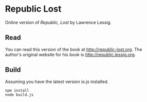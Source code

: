 # Republic Lost

Online version of *Republic, Lost* by Lawrence Lessig.

## Read

You can read this version of the book at <http://republic-lost.org>. The author's original website for his book is <http://republic.lessig.org>.

## Build

Assuming you have the latest version io.js installed.

```
npm install
node build.js
```